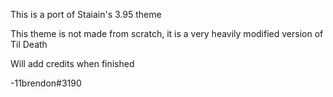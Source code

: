This is a port of Staiain's 3.95 theme

This theme is not made from scratch, it is a very heavily modified version of Til Death

Will add credits when finished

-11brendon#3190
